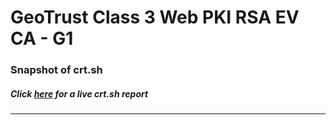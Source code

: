 # GeoTrust Class 3 Web PKI RSA EV CA - G1
### Snapshot of crt.sh
##### Click [here](https://crt.sh/?q=1769806FD568409E985E1F3061F2D425CDB6F4199ECCD3E7F42B7C07A547FD66) for a live crt.sh report

---
